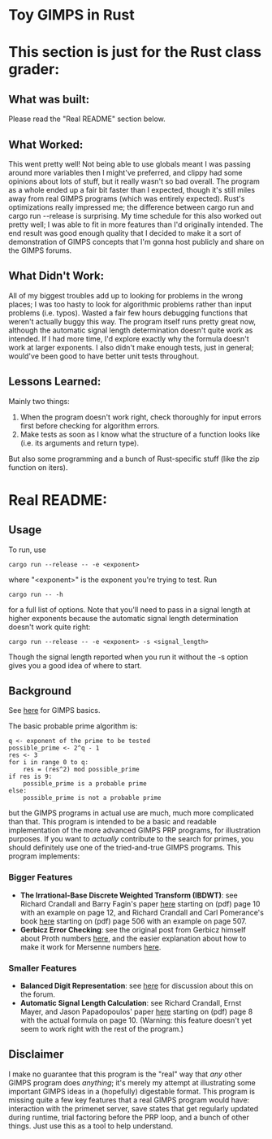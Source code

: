 # Toy GIMPS in Rust
# This section is just for the Rust class grader:
## __What was built__:
Please read the "Real README" section below.

## __What Worked__:
This went pretty well! Not being able to use globals meant I was passing around more variables then I might've preferred, and clippy had some opinions about lots of stuff, but it really wasn't so bad overall. The program as a whole ended up a fair bit faster than I expected, though it's still miles away from real GIMPS programs (which was entirely expected). Rust's optimizations really impressed me; the difference between cargo run and cargo run --release is surprising. My time schedule for this also worked out pretty well; I was able to fit in more features than I'd originally intended. The end result was good enough quality that I decided to make it a sort of demonstration of GIMPS concepts that I'm gonna host publicly and share on the GIMPS forums.

## __What Didn't Work__:
All of my biggest troubles add up to looking for problems in the wrong places; I was too hasty to look for algorithmic problems rather than input problems (i.e. typos). Wasted a fair few hours debugging functions that weren't actually buggy this way. The program itself runs pretty great now, although the automatic signal length determination doesn't quite work as intended. If I had more time, I'd explore exactly why the formula doesn't work at larger exponents. I also didn't make enough tests, just in general; would've been good to have better unit tests throughout.

## __Lessons Learned__:
Mainly two things:
1. When the program doesn't work right, check thoroughly for input errors first before checking for algorithm errors.
2. Make tests as soon as I know what the structure of a function looks like (i.e. its arguments and return type).

But also some programming and a bunch of Rust-specific stuff (like the zip function on iters).

# Real README:
## Usage
To run, use
```
cargo run --release -- -e <exponent>
```
where "\<exponent\>" is the exponent you're trying to test. Run
```
cargo run -- -h
```
for a full list of options. Note that you'll need to pass in a signal length at higher exponents because the automatic signal length determination doesn't work quite right:
```
cargo run --release -- -e <exponent> -s <signal_length>
```
Though the signal length reported when you run it without the -s option gives you a good idea of where to start.

## Background
See [here](https://www.mersenne.org/) for GIMPS basics. 

The basic probable prime algorithm is:
```
q <- exponent of the prime to be tested
possible_prime <- 2^q - 1
res <- 3
for i in range 0 to q:
	res = (res^2) mod possible_prime 
if res is 9:
	possible_prime is a probable prime
else:
	possible_prime is not a probable prime
```

but the GIMPS programs in actual use are much, much more complicated than that. This program is intended to be a basic and readable implementation of the more advanced GIMPS PRP programs, for illustration purposes. If you want to _actually_ contribute to the search for primes, you should definitely use one of the tried-and-true GIMPS programs. This program implements:

### Bigger Features
- __The Irrational-Base Discrete Weighted Transform (IBDWT)__: see Richard Crandall and Barry Fagin's paper [here](https://www.ams.org/journals/mcom/1994-62-205/S0025-5718-1994-1185244-1/S0025-5718-1994-1185244-1.pdf) starting on (pdf) page 10 with an example on page 12, and Richard Crandall and Carl Pomerance's book [here](http://thales.doa.fmph.uniba.sk/macaj/skola/teoriapoli/primes.pdf) starting on (pdf) page 506 with an example on page 507.
- __Gerbicz Error Checking__: see the original post from Gerbicz himself about Proth numbers [here](https://www.mersenneforum.org/showthread.php?t=22510), and the easier explanation about how to make it work for Mersenne numbers [here](https://www.mersenneforum.org/showpost.php?p=465584&postcount=95).

### Smaller Features
- __Balanced Digit Representation__: see [here](https://mersenneforum.org/showthread.php?t=27012&page=4) for discussion about this on the forum.
- __Automatic Signal Length Calculation__: see Richard Crandall, Ernst Mayer, and Jason Papadopoulos' paper [here](https://www.mersenneforum.org/attachments/pdfs/F24.pdf) starting on (pdf) page 8 with the actual formula on page 10. (Warning: this feature doesn't yet seem to work right with the rest of the program.)

## Disclaimer
I make no guarantee that this program is the "real" way that _any_ other GIMPS program does _anything_; it's merely my attempt at illustrating some important GIMPS ideas in a (hopefully) digestable format. This program is missing quite a few key features that a real GIMPS program would have: interaction with the primenet server, save states that get regularly updated during runtime, trial factoring before the PRP loop, and a bunch of other things. Just use this as a tool to help understand.